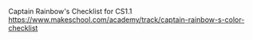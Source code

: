 Captain Rainbow's Checklist for CS1.1
https://www.makeschool.com/academy/track/captain-rainbow-s-color-checklist
